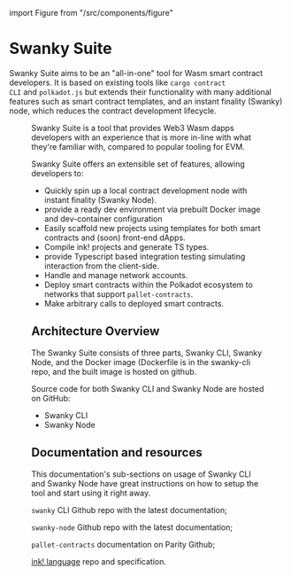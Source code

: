 import Figure from "/src/components/figure"


# Swanky Suite 

Swanky Suite aims to be an "all-in-one" tool for Wasm smart contract developers. It is based on existing tools like `cargo contract CLI` and `polkadot.js` but extends their functionality with many additional features such as smart contract templates, and an instant finality (Swanky) node, which reduces the contract development lifecycle.

 <Figure caption="Build" src={require('../img/astar-swanky.jpg').default } width="100%" /> 

Swanky Suite is a tool that provides Web3 Wasm dapps developers with an experience that is more in-line with what they're familiar with, compared to popular tooling for EVM.

Swanky Suite offers an extensible set of features, allowing developers to:

- Quickly spin up a local contract development node with instant finality (Swanky Node).
- provide a ready dev environment via prebuilt Docker image and dev-container configuration
- Easily scaffold new projects using templates for both smart contracts and (soon) front-end dApps.
- Compile ink! projects and generate TS types.
- provide Typescript based integration testing simulating interaction from the client-side.
- Handle and manage network accounts.
- Deploy smart contracts within the Polkadot ecosystem to networks that support `pallet-contracts`.
- Make arbitrary calls to deployed smart contracts.

## Architecture Overview

The Swanky Suite consists of three parts, Swanky CLI, Swanky Node, and the Docker image (Dockerfile is in the swanky-cli repo, and the built image is hosted on github.

Source code for both Swanky CLI and Swanky Node are hosted on GitHub:

- Swanky CLI
- Swanky Node 

## Documentation and resources

This documentation's sub-sections on usage of Swanky CLI and Swanky Node have great instructions on how to setup the tool and start using it right away.

`swanky` CLI Github repo with the latest documentation;

`swanky-node` Github repo with the latest documentation;

`pallet-contracts` documentation on Parity Github;

[ink! language](https://github.com/paritytech/ink) repo and specification.

